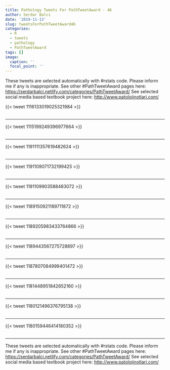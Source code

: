 ```yaml
---
title: Pathology Tweets For PathTweetAward - 46
author: Serdar Balci
date: '2019-11-13'
slug: tweetsForPathTweetAward46
categories:
  - R
  - tweets
  - pathology
  - PathTweetAward
tags: []
image:
  caption: ''
  focal_point: ''
---
```



These tweets are selected automatically with #rstats code. Please inform me if any is inappropriate.
See other #PathTweetAward pages here: https://serdarbalci.netlify.com/categories/PathTweetAward/ 
See selected social media based textbook project here: http://www.patolojinotlari.com/

{{< tweet 1116133019025321984 >}}
<br>
<br>
<hr>
{{< tweet 1115199249396977664 >}}
<br>
<br>
<hr>
{{< tweet 1191111357619482624 >}}
<br>
<br>
<hr>
{{< tweet 1191109071732199425 >}}
<br>
<br>
<hr>
{{< tweet 1191109903588483072 >}}
<br>
<br>
<hr>
{{< tweet 1189150921189711872 >}}
<br>
<br>
<hr>
{{< tweet 1189205983433764866 >}}
<br>
<br>
<hr>
{{< tweet 1189443567275728897 >}}
<br>
<br>
<hr>
{{< tweet 1187807084999401472 >}}
<br>
<br>
<hr>
{{< tweet 1181448951842652160 >}}
<br>
<br>
<hr>
{{< tweet 1180121496376795138 >}}
<br>
<br>
<hr>
{{< tweet 1180159446414180352 >}}
<br>
<br>
<hr>


These tweets are selected automatically with #rstats code. Please inform me if any is inappropriate.
See other #PathTweetAward pages here: https://serdarbalci.netlify.com/categories/PathTweetAward/ 
See selected social media based textbook project here: http://www.patolojinotlari.com/
